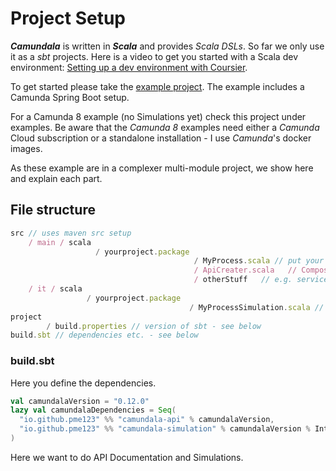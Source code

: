 # Project Setup
**_Camundala_** is written in _**Scala**_ and provides _Scala DSLs_.
So far we only use it as a _sbt_ projects. 
Here is a video to get you started with a Scala dev environment: 
[Setting up a dev environment with Coursier](https://www.youtube.com/watch?v=j-H6LSv2z_8&list=PLTx-VKTe8yLxYQfX_eGHCxaTuWvvG28Ml). 

To get started please take the [example project](https://github.com/pme123/camundala-example). 
The example includes a Camunda Spring Boot setup. 

For a Camunda 8 example (no Simulations yet) check this project under examples. Be aware that the
_Camunda 8_ examples need either a _Camunda_ Cloud subscription or a standalone
installation - I use _Camunda_'s docker images.

As these example are in a complexer multi-module project, we show here and explain each part.

## File structure
```javascript
src // uses maven src setup
    / main / scala 
                   / yourproject.package 
                                         / MyProcess.scala // put your domain here, needed for this process - provide BPMN examples
                                         / ApiCreater.scala   // Compose here your API Documentation
                                         / otherStuff   // e.g. services etc.
    / it / scala
                 / yourproject.package
                                        / MyProcessSimulation.scala // put your simulations here
project 
        / build.properties // version of sbt - see below
build.sbt // dependencies etc. - see below

```

### build.sbt
Here you define the dependencies.
```scala
val camundalaVersion = "0.12.0"
lazy val camundalaDependencies = Seq(
  "io.github.pme123" %% "camundala-api" % camundalaVersion,
  "io.github.pme123" %% "camundala-simulation" % camundalaVersion % IntegrationTest
)
```
Here we want to do API Documentation and Simulations. 

